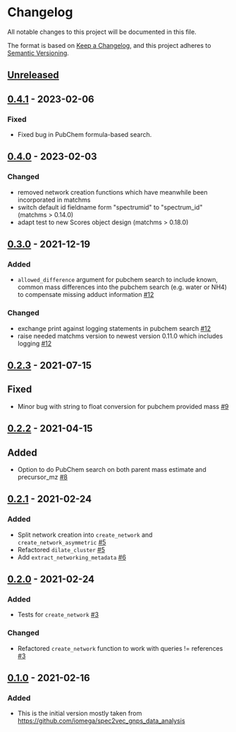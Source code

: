 # Changelog

All notable changes to this project will be documented in this file.

The format is based on [Keep a Changelog](https://keepachangelog.com/en/1.0.0/),
and this project adheres to [Semantic Versioning](https://semver.org/spec/v2.0.0.html).

## [Unreleased]

## [0.4.1] - 2023-02-06

### Fixed

- Fixed bug in PubChem formula-based search.

## [0.4.0] - 2023-02-03

### Changed

- removed network creation functions which have meanwhile been incorporated in matchms
- switch default id fieldname form "spectrumid" to "spectrum_id" (matchms > 0.14.0)
- adapt test to new Scores object design (matchms > 0.18.0)

## [0.3.0] - 2021-12-19

### Added

- `allowed_difference` argument for pubchem search to include known, common mass differences into the pubchem search (e.g. water or NH4) to compensate missing adduct information [#12](https://github.com/matchms/matchmsextras/pull/12)

### Changed

- exchange print against logging statements in pubchem search [#12](https://github.com/matchms/matchmsextras/pull/12)
- raise needed matchms version to newest version 0.11.0 which includes logging [#12](https://github.com/matchms/matchmsextras/pull/12)


## [0.2.3] - 2021-07-15

## Fixed

- Minor bug with string to float conversion for pubchem provided mass [#9](https://github.com/matchms/matchmsextras/pull/9)

## [0.2.2] - 2021-04-15

## Added

- Option to do PubChem search on both parent mass estimate and precursor_mz [#8](https://github.com/matchms/matchmsextras/pull/8)

## [0.2.1] - 2021-02-24

### Added

- Split network creation into `create_network` and `create_network_asymmetric` [#5](https://github.com/matchms/matchmsextras/pull/5)
- Refactored `dilate_cluster` [#5](https://github.com/matchms/matchmsextras/pull/5)
- Add `extract_networking_metadata` [#6](https://github.com/matchms/matchmsextras/pull/6)

## [0.2.0] - 2021-02-24

### Added

- Tests for `create_network` [#3](https://github.com/matchms/matchmsextras/pull/3)

### Changed

- Refactored `create_network` function to work with queries != references [#3](https://github.com/matchms/matchmsextras/pull/3)

## [0.1.0] - 2021-02-16

### Added

- This is the initial version mostly taken from https://github.com/iomega/spec2vec_gnps_data_analysis

[Unreleased]: https://github.com/matchms/matchmsextras/compare/0.4.1...HEAD
[0.4.1]: https://github.com/matchms/matchmsextras/compare/0.4.0...0.4.1
[0.4.0]: https://github.com/matchms/matchmsextras/compare/0.3.0...0.4.0
[0.3.0]: https://github.com/matchms/matchmsextras/compare/0.2.3...0.3.0
[0.2.3]: https://github.com/matchms/matchmsextras/compare/0.2.2...0.2.3
[0.2.2]: https://github.com/matchms/matchmsextras/compare/0.2.1...0.2.2
[0.2.1]: https://github.com/matchms/matchmsextras/compare/0.2.0...0.2.1
[0.2.0]: https://github.com/matchms/matchmsextras/compare/0.1.0...0.2.0
[0.1.0]: https://github.com/matchms/matchmsextras/releases/tag/0.1.0
